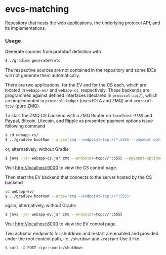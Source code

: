 # evcs-matching

Repository that hosts the web applications, the underlying protocol API, and its implementations.

### Usage

Generate sources from protobuf definition with

```sh
$ ./gradlew generateProto
```

The respective sources are not contained in the repository and some IDEs will not generate them automatically.

There are two applications, for the EV and for the CS each, which are located in `webapp-ev/` and `webapp-cs`, respectively.
These backends are programmed against defined interfaces (declared in `protocol-api/`), which are implemented in `protocol-ledger` (uses IOTA and ZMQ) and `protocol-tcp/` (pure ZMQ).

To start the ZMQ CS backend with a ZMQ Router on `localhost:5555` and Paypal, Bitcoin, Litecoin, and Ripple as presented payment options
issue following command

```sh
$ cd webapp-cs/
$ ../gradlew bootRun --args='zmq --endpoint=tcp://*:5555 --payment-option=PayPal,BTC,LTC,XRP'
```
or, alternatively, without Gradle

```sh
$ java -jar webapp-cs.jar zmq --endpoint=tcp://*:5555 --payment-option=PayPal,BTC,LTC,XRP
```
Visit <http://localhost:9000> to view the CS control page.

Then start the EV backend that connects to the server hosted by the CS backend

```sh
cd webapp-ev/
$ ../gradlew bootRun --args='zmq --endpoint=tcp://*:5555'
```
again, alternatively, without Gradle

```sh
$ java -jar webapp-ev.jar zmq --endpoint=tcp://*:5555
```

Visit <http://localhost:8000> to view the EV control page.

Two actuator endpoints for shutdown and restart are enabled and provided under the root context path, i.e. `/shutdown` and `/restart`
Use it like
```sh
$ curl -X POST <ip>:<port>/shutdown
```
